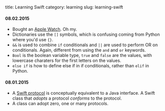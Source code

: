 title: Learning Swift
category: learning
slug: learning-swift


#### 08.02.2015
* Bought an [Apple Watch](http://www.apple.com/watch/). Oh my.
* Dictionaries use the `[]` symbols, which is confusing coming from Python
  where you'd use `{}`.
* `&&` is used to combine `if` conditionals and `||` are used to perform OR
  on conditionals. Again, different from using the `and` and `or` keywords.
* `Bool` is the boolean variable type, `true` and `false` are the values,
  with lowercase charaters for the first letters on the values.
* `else if` is how to define else if in if conditionals, rather than `elif`
  in Python.


#### 08.01.2015
* A [Swift protocol](https://developer.apple.com/library/prerelease/ios/documentation/Swift/Conceptual/Swift_Programming_Language/Protocols.html)
  is conceptually equivalent to a Java interface. A Swift class that *adopts*
  a protocol *conforms* to the protocol. 
* A class can adopt zero, one or many protocols.

